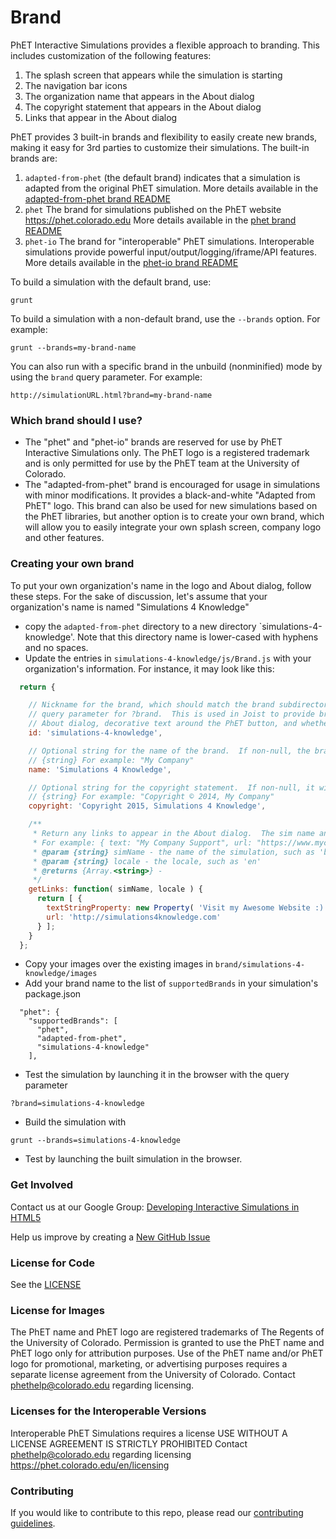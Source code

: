 # Brand

PhET Interactive Simulations provides a flexible approach to branding. This includes customization of the following
features:

1. The splash screen that appears while the simulation is starting
2. The navigation bar icons
3. The organization name that appears in the About dialog
4. The copyright statement that appears in the About dialog
5. Links that appear in the About dialog

PhET provides 3 built-in brands and flexibility to easily create new brands, making it easy for 3rd parties to customize
their simulations. The built-in brands are:

1. `adapted-from-phet` (the default brand) indicates that a simulation is adapted from the original PhET simulation.
   More details available in the [adapted-from-phet brand README](adapted-from-phet/README.md)
2. `phet` The brand for simulations published on the PhET website https://phet.colorado.edu More details available in
   the [phet brand README](phet/README.md)
3. `phet-io` The brand for "interoperable" PhET simulations. Interoperable simulations provide powerful
   input/output/logging/iframe/API features. More details available in the [phet-io brand README](phet-io/README.md)

To build a simulation with the default brand, use:

```
grunt
```

To build a simulation with a non-default brand, use the `--brands` option. For example:

```
grunt --brands=my-brand-name
```

You can also run with a specific brand in the unbuild (nonminified) mode by using the `brand` query parameter. For
example:

```
http://simulationURL.html?brand=my-brand-name
```

### Which brand should I use?

* The "phet" and "phet-io" brands are reserved for use by PhET Interactive Simulations only. The PhET logo is a
  registered trademark and is only permitted for use by the PhET team at the University of Colorado.
* The "adapted-from-phet" brand is encouraged for usage in simulations with minor modifications. It provides a
  black-and-white "Adapted from PhET" logo. This brand can also be used for new simulations based on the PhET libraries,
  but another option is to create your own brand, which will allow you to easily integrate your own splash screen,
  company logo and other features.

### Creating your own brand

To put your own organization's name in the logo and About dialog, follow these steps. For the sake of discussion, let's
assume that your organization's name is named "Simulations 4 Knowledge"

* copy the `adapted-from-phet` directory to a new directory `simulations-4-knowledge'. Note that this directory name is
  lower-cased with hyphens and no spaces.
* Update the entries in `simulations-4-knowledge/js/Brand.js` with your organization's information. For instance, it may
  look like this:

```js
  return {

    // Nickname for the brand, which should match the brand subdirectory name, grunt option for --brand as well as the
    // query parameter for ?brand.  This is used in Joist to provide brand-specific logic, such as what to show in the 
    // About dialog, decorative text around the PhET button, and whether to check for updates.
    id: 'simulations-4-knowledge',

    // Optional string for the name of the brand.  If non-null, the brand name will appear in the top of the About dialog
    // {string} For example: "My Company"
    name: 'Simulations 4 Knowledge',

    // Optional string for the copyright statement.  If non-null, it will appear in the About dialog
    // {string} For example: "Copyright © 2014, My Company"
    copyright: 'Copyright 2015, Simulations 4 Knowledge',

    /**
     * Return any links to appear in the About dialog.  The sim name and locale can be used for customization if desired.
     * For example: { text: "My Company Support", url: "https://www.mycompany.com/support" }
     * @param {string} simName - the name of the simulation, such as 'bending-light'
     * @param {string} locale - the locale, such as 'en'
     * @returns {Array.<string>} -
     */
    getLinks: function( simName, locale ) {
      return [ {
        textStringProperty: new Property( 'Visit my Awesome Website :)' ),
        url: 'http://simulations4knowledge.com'
      } ];
    }
  };
```

* Copy your images over the existing images in `brand/simulations-4-knowledge/images`
* Add your brand name to the list of `supportedBrands` in your simulation's package.json

```
  "phet": {
    "supportedBrands": [
      "phet",
      "adapted-from-phet",
      "simulations-4-knowledge"
    ],
```

* Test the simulation by launching it in the browser with the query parameter

```
?brand=simulations-4-knowledge
```

* Build the simulation with

```
grunt --brands=simulations-4-knowledge
```

* Test by launching the built simulation in the browser.

### Get Involved

Contact us at our Google
Group: <a href="http://groups.google.com/forum/#!forum/developing-interactive-simulations-in-html5" target="_blank">
Developing Interactive Simulations in HTML5</a>

Help us improve by creating a <a href="http://github.com/phetsims/acid-base-solutions/issues/new" target="_blank">New
GitHub Issue</a>

### License for Code

See the <a href="https://github.com/phetsims/acid-base-solutions/blob/main/LICENSE" target="_blank">LICENSE</a>

### License for Images

The PhET name and PhET logo are registered trademarks of The Regents of the University of Colorado. Permission is
granted to use the PhET name and PhET logo only for attribution purposes. Use of the PhET name and/or PhET logo for
promotional, marketing, or advertising purposes requires a separate license agreement from the University of Colorado.
Contact phethelp@colorado.edu regarding licensing.

### Licenses for the Interoperable Versions

Interoperable PhET Simulations requires a license USE WITHOUT A LICENSE AGREEMENT IS STRICTLY PROHIBITED Contact
phethelp@colorado.edu regarding licensing
https://phet.colorado.edu/en/licensing

### Contributing

If you would like to contribute to this repo, please read
our [contributing guidelines](https://github.com/phetsims/community/blob/main/CONTRIBUTING.md).
